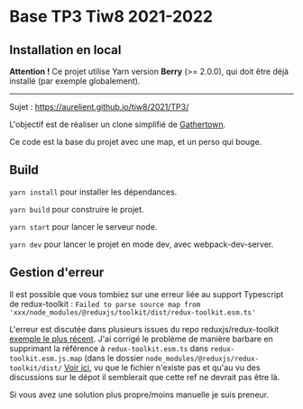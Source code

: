 # Base TP3 Tiw8 2021-2022

## Installation en local

**Attention !** Ce projet utilise Yarn version **Berry** (>= 2.0.0), qui doit être déjà installé (par exemple globalement).

---

Sujet : https://aurelient.github.io/tiw8/2021/TP3/

L'objectif est de réaliser un clone simplifié de [Gathertown](https://www.gather.town/).

Ce code est la base du projet avec une map, et un perso qui bouge. 

## Build

`yarn install` pour installer les dépendances.

`yarn build` pour construire le projet.

`yarn start` pour lancer le serveur node.

`yarn dev` pour lancer le projet en mode dev, avec webpack-dev-server. 

## Gestion d'erreur
Il est possible que vous tombiez sur une erreur liée au support Typescript de redux-toolkit : `Failed to parse source map from 'xxx/node_modules/@reduxjs/toolkit/dist/redux-toolkit.esm.ts'`

L'erreur est discutée dans plusieurs issues du repo reduxjs/redux-toolkit [exemple le plus récent](https://github.com/reduxjs/redux-toolkit/issues/1704). J'ai corrigé le problème de manière barbare en supprimant la référence à `redux-toolkit.esm.ts` dans `redux-toolkit.esm.js.map` (dans le dossier `node_modules/@reduxjs/redux-toolkit/dist/` [Voir ici](https://github.com/reduxjs/redux-toolkit/issues/1704#issuecomment-965651759), vu que le fichier n'existe pas et qu'au vu des discussions sur le dépot il semblerait que cette ref ne devrait pas être là. 

Si vous avez une solution plus propre/moins manuelle je suis preneur. 

